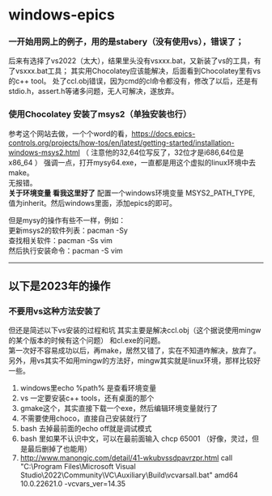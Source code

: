 # windows-epics

### 一开始用网上的例子，用的是stabery（没有使用vs），错误了；
后来有选择了vs2022（太大），结果里头没有vsxxx.bat，又新装了vs的工具，有了vsxxx.bat工具；
其实用Chocolatey应该能解决，后面看到Chocolatey里有vs的c++ tool。
处了ccl.obj错误，因为cmd的cl命令都没有，修改了以后，还是有stdio.h，assert.h等诸多问题，无人可解决，遂放弃。

### 使用Chocolatey 安装了msys2（单独安装也行）
参考这个网站去做，一个个word的看，https://docs.epics-controls.org/projects/how-tos/en/latest/getting-started/installation-windows-msys2.html
（ 注意他的32,64位写反了，32位才是i686,64位是x86_64 ）
强调一点，打开mysy64.exe，一直都是用这个虚拟的linux环境中去make。  
无报错。  
**关于环境变量 看我这里好了**
配置一个windows环境变量 MSYS2_PATH_TYPE, 值为inherit。然后windows里面，添加epics的即可。


但是mysy的操作有些不一样，例如：  
更新msys2的软件列表：pacman -Sy  
查找相关软件：pacman -Ss vim  
然后执行安装命令：pacman -S vim  



------------------------------  
## 以下是2023年的操作  
### 不要用vs这种方法安装了  
但还是简述以下vs安装的过程和坑
其实主要是解决ccl.obj（这个据说使用mingw的某个版本的时候有这个问题） 和cl.exe的问题。  
第一次好不容易成功以后，再make，居然又错了，实在不知道咋解决，放弃了。另外，用vs其实不如用mingw的方法好，mingw其实就是linux环境，那样比较好一些。  
1) windows里echo %path% 是查看环境变量  
2) vs 一定要安装c++ tools，还有桌面的那个
3) gmake这个，其实直接下载一个exe，然后编辑环境变量就行了  
4) 不需要使用choco，直接自己安装就行了
5) bash 去掉最前面的echo off就是调试模式
6) bash 里如果不认识中文，可以在最前面输入 chcp 65001  （好像，灵过，但是最后删掉了也能用）
7) http://www.manongjc.com/detail/41-wkubvssdpavrzpr.html
call "C:\Program Files\Microsoft Visual Studio\2022\Community\VC\Auxiliary\Build\vcvarsall.bat" amd64 10.0.22621.0 -vcvars_ver=14.35
